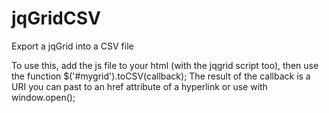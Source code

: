 # jqGridCSV
Export a jqGrid into a CSV file

To use this, add the js file to your html (with the jqgrid script too), then use the function $('#mygrid').toCSV(callback);
The result of the callback is a URI you can past to an href attribute of a hyperlink or use with window.open();
